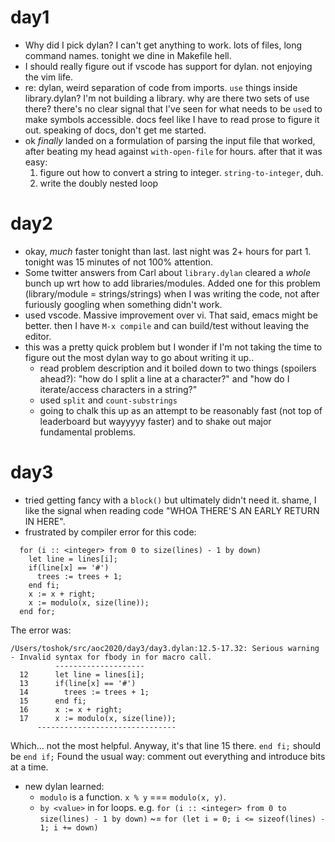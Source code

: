 
# day1

* Why did I pick dylan?  I can't get anything to work. lots of files, long command names.  tonight we dine in Makefile hell.
* I should really figure out if vscode has support for dylan.  not enjoying the vim life.
* re: dylan, weird separation of code from imports.  `use` things inside library.dylan?  I'm not building a library.  why are there two sets of use there?
  there's no clear signal that I've seen for what needs to be `use`d to make symbols accessible.  docs feel like I have to read prose to figure
  it out.  speaking of docs, don't get me started.
* ok _finally_ landed on a formulation of parsing the input file that worked, after beating my head against `with-open-file` for hours.  after that it was easy:
    1. figure out how to convert a string to integer.  `string-to-integer`, duh.
    2. write the doubly nested loop


# day2

* okay, _much_ faster tonight than last.  last night was 2+ hours for part 1.  tonight was 15 minutes of not 100% attention.
* Some twitter answers from Carl about `library.dylan` cleared a _whole_ bunch up wrt how to add libraries/modules.  Added one for this problem (library/module = strings/strings) when I was writing the code, not after furiously googling when something didn't work.
* used vscode.  Massive improvement over vi.  That said, emacs might be better.  then I have `M-x compile` and can build/test without leaving the editor.
* this was a pretty quick problem but I wonder if I'm not taking the time to figure out the most dylan way to go about writing it up..
  * read problem description and it boiled down to two things (spoilers ahead?):
    "how do I split a line at a character?" and "how do I iterate/access characters in a string?"
  * used `split` and `count-substrings`
  * going to chalk this up as an attempt to be reasonably fast (not top of leaderboard but wayyyyy faster) and to shake out major fundamental problems.

# day3

* tried getting fancy with a `block()` but ultimately didn't need it.  shame, I like the signal when reading code "WHOA THERE'S AN EARLY RETURN IN HERE".
* frustrated by compiler error for this code:
```dylan
  for (i :: <integer> from 0 to size(lines) - 1 by down)
    let line = lines[i];
    if(line[x] == '#')
      trees := trees + 1;
    end fi;
    x := x + right;
    x := modulo(x, size(line));
  end for;
```

The error was:

```
/Users/toshok/src/aoc2020/day3/day3.dylan:12.5-17.32: Serious warning - Invalid syntax for fbody in for macro call.
          --------------------
  12      let line = lines[i];
  13      if(line[x] == '#')
  14        trees := trees + 1;
  15      end fi;
  16      x := x + right;
  17      x := modulo(x, size(line));
      -------------------------------
```

Which... not the most helpful.  Anyway, it's that line 15 there.  `end fi;` should be `end if;`  Found the usual way:  comment out everything and introduce bits at a time.
* new dylan learned:
  * `modulo` is a function.  `x % y` === `modulo(x, y)`.
  * `by <value>` in for loops.  e.g. `for (i :: <integer> from 0 to size(lines) - 1 by down)` ~= `for (let i = 0; i <= sizeof(lines) - 1; i += down)`
